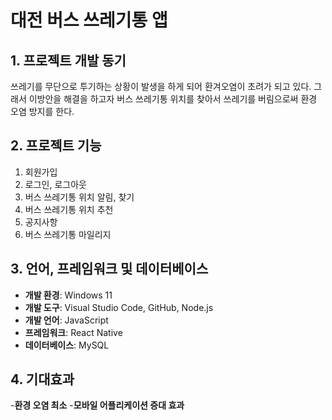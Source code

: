 # 대전 버스 쓰레기통 앱

## 1. 프로젝트 개발 동기
쓰레기를 무단으로 투기하는 상황이 발생을 하게 되어 환겨오염이 초려가 되고 있다. 그래서 이방안을 해결을 하고자 버스 쓰레기통 위치를 찾아서 쓰레기를 버림으로써 환경 오염 방지를 한다.

## 2. 프로젝트 기능
1. 회원가입
2. 로그인, 로그아웃
3. 버스 쓰레기통 위치 알림, 찾기
4. 버스 쓰레기통 위치 추천
5. 공지사항
6. 버스 쓰레기통 마일리지

## 3. 언어, 프레임워크 및 데이터베이스
- **개발 환경**: Windows 11
- **개발 도구**: Visual Studio Code, GitHub, Node.js
- **개발 언어**: JavaScript
- **프레임워크**: React Native
- **데이터베이스**: MySQL

## 4. 기대효과

-**환경 오염 최소** 
-**모바일 어플리케이션 증대 효과** 

